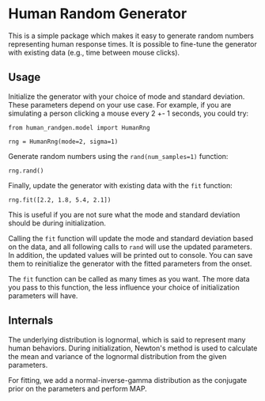 # Human Random Generator

This is a simple package which makes it easy to generate random numbers representing human response times. It is possible to fine-tune the generator with existing data (e.g., time between mouse clicks).

## Usage

Initialize the generator with your choice of mode and standard deviation. These parameters depend on your use case. For example, if you are simulating a person clicking a mouse every 2 +- 1 seconds, you could try:

```
from human_randgen.model import HumanRng

rng = HumanRng(mode=2, sigma=1)
```

Generate random numbers using the `rand(num_samples=1)` function:
```
rng.rand()
```

Finally, update the generator with existing data with the `fit` function:
```
rng.fit([2.2, 1.8, 5.4, 2.1])
```

This is useful if you are not sure what the mode and standard deviation should be during initialization.

Calling the `fit` function will update the mode and standard deviation based on the data, and all following calls to `rand` will use the updated parameters. In addition, the updated values will be printed out to console. You can save them to reinitialize the generator with the fitted parameters from the onset.

The `fit` function can be called as many times as you want. The more data you pass to this function, the less influence your choice of initialization parameters will have.

## Internals
The underlying distribution is lognormal, which is said to represent many human behaviors. During initialization, Newton's method is used to calculate the mean and variance of the lognormal distribution from the given parameters.

For fitting, we add a normal-inverse-gamma distribution as the conjugate prior on the parameters and perform MAP.
